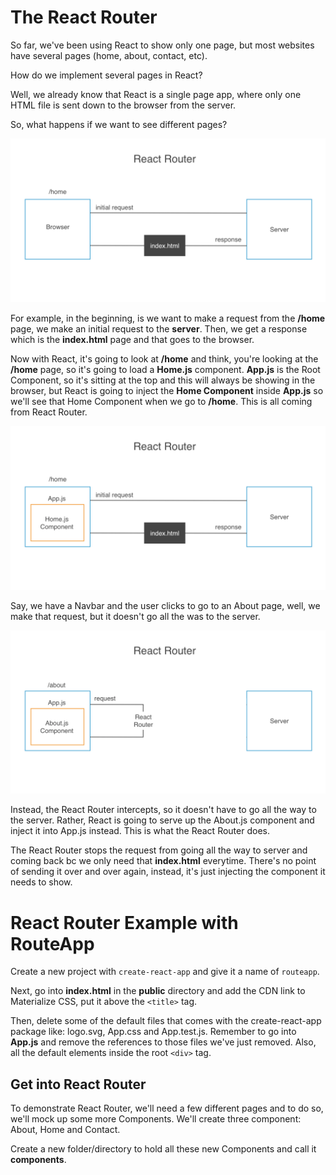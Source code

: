 # The React Router

So far, we've been using React to show only one page, but most websites have several pages (home, about, contact, etc).

How do we implement several pages in React?

Well, we already know that React is a single page app, where only one HTML file is sent down to the browser from the server.

So, what happens if we want to see different pages? 

<kbd>![alt text](img/reactrouter.png "screenshot")</kbd>

For example, in the beginning, is we want to make a request from the **/home** page, we make an initial request to the **server**. Then, we get a response which is the **index.html** page and that goes to the browser. 

Now with React, it's going to look at **/home** and think, you're looking at the **/home** page, so it's going to load a **Home.js** component. **App.js** is the Root Component, so it's sitting at the top and this will always be showing in the browser, but React is going to inject the **Home Component** inside **App.js** so we'll see that Home Component when we go to **/home**. This is all coming from React Router.

<kbd>![alt text](img/homecomp.png "screenshot")</kbd>

Say, we have a Navbar and the user clicks to go to an About page, well, we make that request, but it doesn't go all the was to the server.

<kbd>![alt text](img/aboutcomp.png "screenshot")</kbd>

Instead, the React Router intercepts, so it doesn't have to go all the way to the server. Rather, React is going to serve up the About.js component and inject it into App.js instead. This is what the React Router does.

The React Router stops the request from going all the way to server and coming back bc we only need that **index.html** everytime. There's no point of sending it over and over again, instead, it's just injecting the component it needs to show.

# React Router Example with RouteApp

Create a new project with ```create-react-app``` and give it a name of ```routeapp```.

Next, go into **index.html** in the **public** directory and add the CDN link to Materialize CSS, put it above the ```<title>``` tag.

Then, delete some of the default files that comes with the create-react-app package like: logo.svg, App.css and App.test.js. Remember to go into **App.js** and remove the references to those files we've just removed. Also, all the default elements inside the root ```<div>``` tag.

## Get into React Router

To demonstrate React Router, we'll need a few different pages and to do so, we'll mock up some more Components. We'll create three component: About, Home and Contact.

Create a new folder/directory to hold all these new Components and call it **components**.